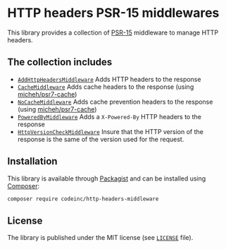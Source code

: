 # HTTP headers PSR-15 middlewares 

This library provides a collection of [PSR-15](https://www.php-fig.org/psr/psr-15/) middleware to manage HTTP headers. 


## The collection includes

* [`AddHttpHeadersMiddleware`](src/AddHttpHeadersMiddleware.php) Adds HTTP headers to the response
* [`CacheMiddleware`](src/CacheMiddleware.php) Adds cache headers to the response (using [micheh/psr7-cache](https://packagist.org/packages/micheh/psr7-cache))
* [`NoCacheMiddleware`](src/NoCacheMiddleware.php) Adds cache prevention headers to the response (using [micheh/psr7-cache](https://packagist.org/packages/micheh/psr7-cache))
* [`PoweredByMiddleware`](src/PoweredByMiddleware.php) Adds a `X-Powered-By` HTTP headers to the response
* [`HttpVersionCheckMiddleware`](src/HttpVersionCheckMiddleware.php) Insure that the HTTP version of the response is the same of the version used for the request.


## Installation

This library is available through [Packagist](https://packagist.org/packages/codeinc/http-headers-middleware) and can be installed using [Composer](https://getcomposer.org/): 

```bash
composer require codeinc/http-headers-middleware
```

## License

The library is published under the MIT license (see [`LICENSE`](LICENSE) file).